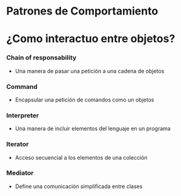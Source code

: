 # Patrones de Comportamiento
# ¿Como interactuo entre objetos?

### Chain of responsability
* Una manera de pasar una petición a una cadena de objetos

### Command
* Encapsular una petición de comandos como un objetos

### Interpreter
* Una manera de incluir elementos del lenguaje en un programa

### Iterator
* Acceso secuencial a los elementos de una colección

### Mediator
* Define una comunicación simplificada entre clases
